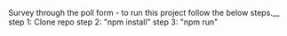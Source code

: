 Survey through the poll form - to run this project follow the below steps.__
step 1: Clone repo
step 2: "npm install"
step 3: "npm run"
